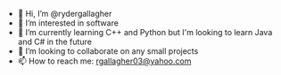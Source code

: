- 👋 Hi, I’m @rydergallagher
- 👀 I’m interested in software
- 🌱 I’m currently learning C++ and Python but I'm looking to learn Java and C# in the future
- 💞️ I’m looking to collaborate on any small projects
- 📫 How to reach me: rgallagher03@yahoo.com

<!---
rydergallagher/rydergallagher is a ✨ special ✨ repository because its `README.md` (this file) appears on your GitHub profile.
You can click the Preview link to take a look at your changes.
--->
